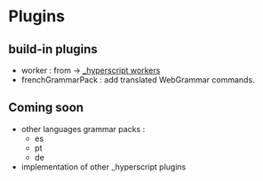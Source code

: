# Plugins

## build-in plugins
- worker : from -> [_hyperscript workers](https://hyperscript.org/features/worker/)
- frenchGrammarPack : add translated WebGrammar commands.

## Coming soon
- other languages grammar packs :
  - es
  - pt
  - de
- implementation of other _hyperscript plugins